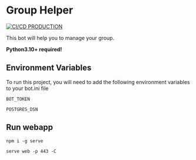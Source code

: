 # Group Helper
[![CI/CD PRODUCTION](https://github.com/hum4noidx/group_helper/actions/workflows/build_develop.yaml/badge.svg?branch=master)](https://github.com/hum4noidx/group_helper/actions/workflows/build_develop.yaml)

This bot will help you to manage your group.

**Python3.10+ required!**

## Environment Variables

To run this project, you will need to add the following environment variables to your bot.ini file

`BOT_TOKEN`

`POSTGRES_DSN`

## Run webapp
```
npm i -g serve
```
```
serve web -p 443 -C
```
